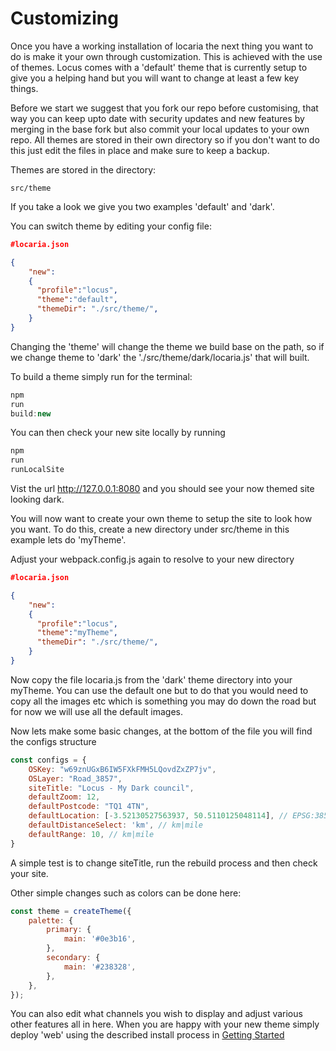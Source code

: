# Customizing

Once you have a working installation of locaria the next thing you want to do is make it your own through customization.
This is achieved with the use of themes. Locus comes with a 'default' theme that is currently setup to give you a
helping hand but you will want to change at least a few key things.

Before we start we suggest that you fork our repo before customising, that way you can keep upto date with security
updates and new features by merging in the base fork but also commit your local updates to your own repo. All themes are
stored in their own directory so if you don't want to do this just edit the files in place and make sure to keep a
backup.

Themes are stored in the directory:

`src/theme`

If you take a look we give you two examples 'default' and 'dark'.

You can switch theme by editing your config file:

```json
#locaria.json

{
	"new":
	{
      "profile":"locus",
      "theme":"default",
      "themeDir": "./src/theme/",
	}
}
```

Changing the 'theme' will change the theme we build base on the path, so if we change theme to 'dark' the
'./src/theme/dark/locaria.js' that will built.

To build a theme simply run for the terminal:

```javascript
npm
run
build:new
```

You can then check your new site locally by running

```javascript
npm
run
runLocalSite
```

Vist the url http://127.0.0.1:8080 and you should see your now themed site looking dark.

You will now want to create your own theme to setup the site to look how you want. To do this, create a new directory
under src/theme in this example lets do 'myTheme'.

Adjust your webpack.config.js again to resolve to your new directory
```json
#locaria.json

{
	"new":
	{
      "profile":"locus",
      "theme":"myTheme",
      "themeDir": "./src/theme/",
	}
}
```

Now copy the file locaria.js from the 'dark' theme directory into your myTheme. You can use the default one but to do
that you would need to copy all the images etc which is something you may do down the road but for now we will use all
the default images.

Now lets make some basic changes, at the bottom of the file you will find the configs structure

```javascript
const configs = {
	OSKey: "w69znUGxB6IW5FXkFMH5LQovdZxZP7jv",
	OSLayer: "Road_3857",
	siteTitle: "Locus - My Dark council",
	defaultZoom: 12,
	defaultPostcode: "TQ1 4TN",
	defaultLocation: [-3.52130527563937, 50.5110125048114], // EPSG:3857
	defaultDistanceSelect: 'km', // km|mile
	defaultRange: 10, // km|mile
}

```

A simple test is to change siteTitle, run the rebuild process and then check your site.

Other simple changes such as colors can be done here:

```javascript
const theme = createTheme({
	palette: {
		primary: {
			main: '#0e3b16',
		},
		secondary: {
			main: '#238328',
		},
	},
});
```

You can also edit what channels you wish to display and adjust various other features all in here. When you are happy
with your new theme simply deploy 'web' using the described install process
in [Getting Started](docs/getting_started.md)
